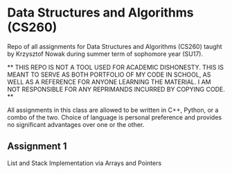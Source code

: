 # Data Structures and Algorithms (CS260)
Repo of all assignments for Data Structures and Algorithms (CS260) taught by Krzysztof Nowak during summer term of sophomore year (SU17).

** THIS REPO IS NOT A TOOL USED FOR ACADEMIC DISHONESTY. THIS IS MEANT TO SERVE AS BOTH PORTFOLIO OF MY CODE IN SCHOOL, AS WELL AS A REFERENCE FOR ANYONE LEARNING THE MATERIAL. I AM NOT RESPONSIBLE FOR ANY REPRIMANDS INCURRED BY COPYING CODE. **

All assignments in this class are allowed to be written in C++, Python, or a combo of the two. Choice of language is personal preference and provides no significant advantages over one or the other.

## Assignment 1
List and Stack Implementation via Arrays and Pointers


